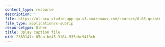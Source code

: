 ```yaml
---
content_type: resource
description: ''
file: https://ol-ocw-studio-app-qa.s3.amazonaws.com/courses/8-05-quantum-physics-ii-fall-2013/2363141c05ebbd459104935ebc94f3cb_RTKvGmiT-9Q.srt
file_type: application/x-subrip
resourcetype: Other
title: 3play caption file
uid: 2363141c-05eb-bd45-9104-935ebc94f3cb
---
```

